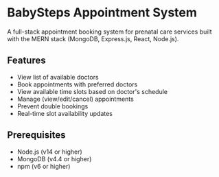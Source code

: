 # BabySteps Appointment System

A full-stack appointment booking system for prenatal care services built with the MERN stack (MongoDB, Express.js, React, Node.js).

## Features

- View list of available doctors
- Book appointments with preferred doctors
- View available time slots based on doctor's schedule
- Manage (view/edit/cancel) appointments
- Prevent double bookings
- Real-time slot availability updates

## Prerequisites

- Node.js (v14 or higher)
- MongoDB (v4.4 or higher)
- npm (v6 or higher)
